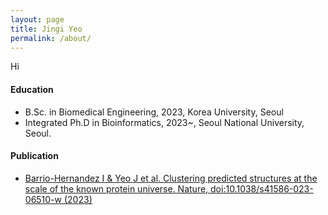 ```yaml
---
layout: page
title: Jingi Yeo
permalink: /about/
---
```


Hi

#### Education
* B.Sc. in Biomedical Engineering, 2023, Korea University, Seoul
* Integrated Ph.D in Bioinformatics, 2023~, Seoul National University, Seoul.

#### Publication
* [Barrio-Hernandez I & Yeo J et al. Clustering predicted structures at the scale of the known protein universe. Nature, doi:10.1038/s41586-023-06510-w (2023)](https://www.nature.com/articles/s41586-023-06510-w)
